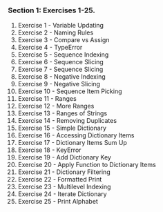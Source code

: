 ### Section 1: Exercises 1-25.
1. Exercise 1 - Variable Updating
2. Exercise 2 - Naming Rules
3. Exercise 3 - Compare vs Assign
4. Exercise 4 - TypeError
5. Exercise 5 - Sequence Indexing
6. Exercise 6 - Sequence Slicing
7. Exercise 7 - Sequence Slicing
8. Exercise 8 - Negative Indexing
9. Exercise 9 - Negative Slicing
10. Exercise 10 - Sequence Item Picking
11. Exercise 11 - Ranges
12. Exercise 12 - More Ranges
13. Exercise 13 - Ranges of Strings
14. Exercise 14 - Removing Duplicates
15. Exercise 15 - Simple Dictionary
16. Exercise 16 - Accessing Dictionary Items
17. Exercise 17 - Dictionary Items Sum Up
18. Exercise 18 - KeyError
19. Exercise 19 - Add Dictionary Key
20. Exercise 20 - Apply Function to Dictionary Items
21. Exercise 21 - Dictionary Filtering
22. Exercise 22 - Formatted Print
23. Exercise 23 - Multilevel Indexing
24. Exercise 24 - Iterate Dictionary
25. Exercise 25 - Print Alphabet
